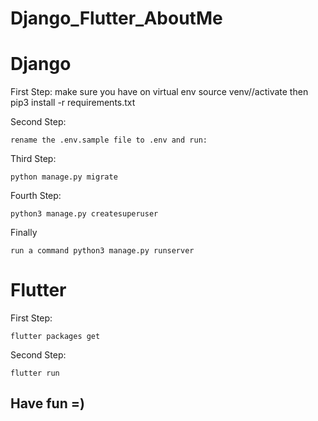 # Django_Flutter_AboutMe

# Django


First Step:
    make sure you have on virtual env
    source venv/<virtual name>/activate
    then
    pip3 install -r requirements.txt
        
Second Step:

    rename the .env.sample file to .env and run:

Third Step:

    python manage.py migrate

Fourth Step:

    python3 manage.py createsuperuser
  
Finally

    run a command python3 manage.py runserver
    
    
# Flutter


First Step:

    flutter packages get
        
Second Step:

    flutter run

## Have fun =)

    
<img src="frontend_flutter/images/ReadmeLogo.png" alt="">
